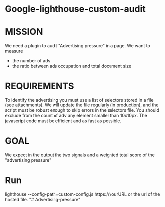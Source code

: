 # Google-lighthouse-custom-audit
# MISSION
We need a plugin to audit "Advertising pressure" in a page.
We want to measure
- the number of ads
- the ratio between ads occupation and total document size

# REQUIREMENTS
To identify the advertising you must use a list of selectors stored in a file (see attachments).
We will update the file regularly (in production), and the script must be robust enough to skip errors in the selectors file.
You should exclude from the count of adv any element smaller than 10x10px.
The javascript code must be efficient and as fast as possible.

# GOAL
We expect in the output the two signals and a weighted total score of the "advertising pressure"
# Run
lighthouse --config-path=custom-config.js https://yourURL or the url of the hosted file.
"# Advertising-pressure" 
